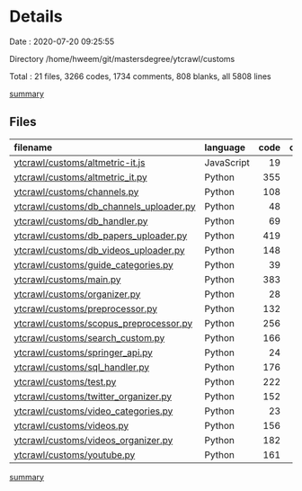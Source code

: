 # Details

Date : 2020-07-20 09:25:55

Directory /home/hweem/git/mastersdegree/ytcrawl/customs

Total : 21 files,  3266 codes, 1734 comments, 808 blanks, all 5808 lines

[summary](results.md)

## Files
| filename | language | code | comment | blank | total |
| :--- | :--- | ---: | ---: | ---: | ---: |
| [ytcrawl/customs/altmetric-it.js](/ytcrawl/customs/altmetric-it.js) | JavaScript | 19 | 1 | 1 | 21 |
| [ytcrawl/customs/altmetric_it.py](/ytcrawl/customs/altmetric_it.py) | Python | 355 | 89 | 73 | 517 |
| [ytcrawl/customs/channels.py](/ytcrawl/customs/channels.py) | Python | 108 | 393 | 28 | 529 |
| [ytcrawl/customs/db_channels_uploader.py](/ytcrawl/customs/db_channels_uploader.py) | Python | 48 | 50 | 23 | 121 |
| [ytcrawl/customs/db_handler.py](/ytcrawl/customs/db_handler.py) | Python | 69 | 10 | 15 | 94 |
| [ytcrawl/customs/db_papers_uploader.py](/ytcrawl/customs/db_papers_uploader.py) | Python | 419 | 102 | 82 | 603 |
| [ytcrawl/customs/db_videos_uploader.py](/ytcrawl/customs/db_videos_uploader.py) | Python | 148 | 43 | 34 | 225 |
| [ytcrawl/customs/guide_categories.py](/ytcrawl/customs/guide_categories.py) | Python | 39 | 64 | 18 | 121 |
| [ytcrawl/customs/main.py](/ytcrawl/customs/main.py) | Python | 383 | 248 | 134 | 765 |
| [ytcrawl/customs/organizer.py](/ytcrawl/customs/organizer.py) | Python | 28 | 1 | 5 | 34 |
| [ytcrawl/customs/preprocessor.py](/ytcrawl/customs/preprocessor.py) | Python | 132 | 35 | 29 | 196 |
| [ytcrawl/customs/scopus_preprocessor.py](/ytcrawl/customs/scopus_preprocessor.py) | Python | 256 | 139 | 70 | 465 |
| [ytcrawl/customs/search_custom.py](/ytcrawl/customs/search_custom.py) | Python | 166 | 216 | 26 | 408 |
| [ytcrawl/customs/springer_api.py](/ytcrawl/customs/springer_api.py) | Python | 24 | 3 | 10 | 37 |
| [ytcrawl/customs/sql_handler.py](/ytcrawl/customs/sql_handler.py) | Python | 176 | 16 | 38 | 230 |
| [ytcrawl/customs/test.py](/ytcrawl/customs/test.py) | Python | 222 | 144 | 81 | 447 |
| [ytcrawl/customs/twitter_organizer.py](/ytcrawl/customs/twitter_organizer.py) | Python | 152 | 15 | 37 | 204 |
| [ytcrawl/customs/video_categories.py](/ytcrawl/customs/video_categories.py) | Python | 23 | 55 | 14 | 92 |
| [ytcrawl/customs/videos.py](/ytcrawl/customs/videos.py) | Python | 156 | 75 | 40 | 271 |
| [ytcrawl/customs/videos_organizer.py](/ytcrawl/customs/videos_organizer.py) | Python | 182 | 28 | 39 | 249 |
| [ytcrawl/customs/youtube.py](/ytcrawl/customs/youtube.py) | Python | 161 | 7 | 11 | 179 |

[summary](results.md)